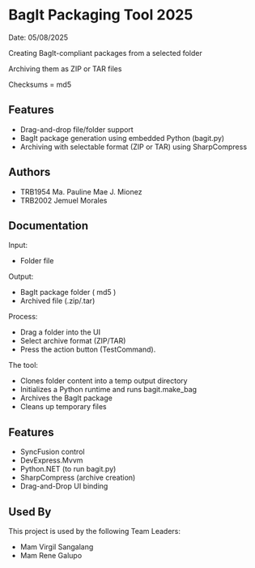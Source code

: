 # BagIt Packaging Tool 2025

Date: 05/08/2025

Creating BagIt-compliant packages from a selected folder

Archiving them as ZIP or TAR files

Checksums = md5

## Features

- Drag-and-drop file/folder support
- BagIt package generation using embedded Python (bagit.py)
- Archiving with selectable format (ZIP or TAR) using SharpCompress


## Authors

- TRB1954 Ma. Pauline Mae J. Mionez
- TRB2002 Jemuel Morales 


## Documentation

Input:
- Folder file

Output:
- BagIt package folder ( md5 )
- Archived file (.zip/.tar)

Process: 
- Drag a folder into the UI
- Select archive format (ZIP/TAR)
- Press the action button (TestCommand).

The tool:
- Clones folder content into a temp output directory
- Initializes a Python runtime and runs bagit.make_bag
- Archives the BagIt package
- Cleans up temporary files

## Features

- SyncFusion control
- DevExpress.Mvvm
- Python.NET (to run bagit.py)
- SharpCompress (archive creation)
- Drag-and-Drop UI binding


## Used By

This project is used by the following Team Leaders:

- Mam Virgil Sangalang
- Mam Rene Galupo
